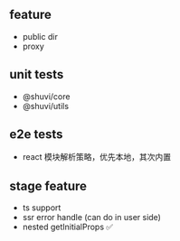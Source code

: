 ## feature

- public dir
- proxy

## unit tests

- @shuvi/core
- @shuvi/utils

## e2e tests

- react 模块解析策略，优先本地，其次内置

## stage feature

- ts support
- ssr error handle (can do in user side)
- nested getInitialProps ✅

